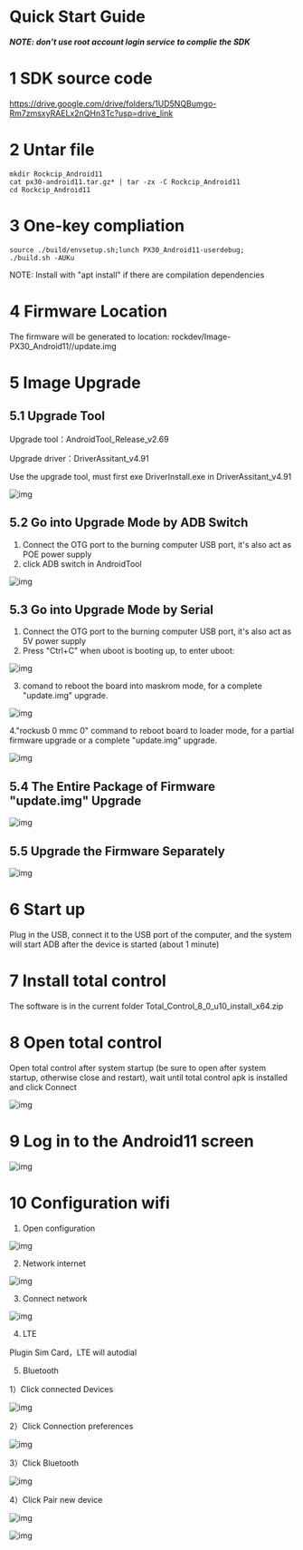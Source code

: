 # Quick Start Guide

***NOTE: don’t use root account login service to complie the SDK***

# 1 SDK source code

https://drive.google.com/drive/folders/1UD5NQBumgo-Rm7zmsxyRAELx2nQHn3Tc?usp=drive_link

# 2 Untar file

```
mkdir Rockcip_Android11 
cat px30-android11.tar.gz* | tar -zx -C Rockcip_Android11 
cd Rockcip_Android11
```

# 3 One-key compliation

```
source ./build/envsetup.sh;lunch PX30_Android11-userdebug; 
./build.sh -AUKu 
```

NOTE: Install with "apt install" if there are compilation dependencies

# 4 Firmware Location

The firmware will be generated to location: rockdev/Image-PX30_Android11//update.img

# 5 Image Upgrade

## 5.1 Upgrade Tool

Upgrade tool：AndroidTool_Release_v2.69

Upgrade driver：DriverAssitant_v4.91

Use the upgrade tool, must first exe DriverInstall.exe in DriverAssitant_v4.91

![img](https://dusunprj.oss-us-west-1.aliyuncs.com/DSGW/QSG/RKTools/DriverInstall-exe.png)


 

## 5.2  Go into Upgrade Mode by ADB Switch

1. Connect the OTG port to the burning computer USB port, it's also act as POE power supply
2. click ADB switch in AndroidTool

![img](https://dusunprj.oss-us-west-1.aliyuncs.com/DSGW/QSG/RKTools/AndroidTool-switch-adb.png)

 

## 5.3 Go into Upgrade Mode by Serial

1. Connect the OTG port to the burning computer USB port, it's also act as 5V power supply
2. Press "Ctrl+C" when uboot is booting up, to enter uboot:

![img](https://dusunprj.oss-us-west-1.aliyuncs.com/DSGW/QSG/RKTools/enter-uboot.png)



3. comand to reboot the board into maskrom mode, for a complete "update.img" upgrade.

![img](https://dusunprj.oss-us-west-1.aliyuncs.com/DSGW/QSG/RKTools/uboot-rbrom.png)

4."rockusb 0 mmc 0" command to reboot board to loader mode, for a partial firmware upgrade or a complete "update.img" upgrade.

![img](https://dusunprj.oss-us-west-1.aliyuncs.com/DSGW/QSG/RKTools/loader.png)

## 5.4 The Entire Package of Firmware "update.img" Upgrade

 

![img](https://dusunprj.oss-us-west-1.aliyuncs.com/DSGW/QSG/RKTools/RKDevTool-update.png)



## 5.5 Upgrade the Firmware Separately

 

![img](https://dusunprj.oss-us-west-1.aliyuncs.com/DSGW/QSG/RKTools/RKDevTool-update-2.png)
 

# 6 Start up

Plug in the USB, connect it to the USB port of the computer, and the system will start ADB after the device is started (about 1 minute)

# 7 Install total control

The software is in the current folder Total_Control_8_0_u10_install_x64.zip

 

# 8 Open total control

Open total control after system startup (be sure to open after system startup, otherwise close and restart), wait until total control apk is installed and click Connect

![img](https://dusunprj.oss-us-west-1.aliyuncs.com/DSGW/QSG/120/8-1.png)

 

 

# 9 Log in to the Android11 screen

![img](https://dusunprj.oss-us-west-1.aliyuncs.com/DSGW/QSG/120/home.jpg)

# 10 Configuration wifi

1. Open configuration

 

![img](https://dusunprj.oss-us-west-1.aliyuncs.com/DSGW/QSG/120/wifi.jpg)

 

2. Network internet

 ![img](https://dusunprj.oss-us-west-1.aliyuncs.com/DSGW/QSG/120/Network.jpg)


3. Connect network

 

![img](https://dusunprj.oss-us-west-1.aliyuncs.com/DSGW/QSG/120/Connect-network.png)

4. LTE

 Plugin Sim Card，LTE will autodial

5. Bluetooth

1）Click connected Devices

![img](https://dusunprj.oss-us-west-1.aliyuncs.com/DSGW/QSG/120/bluetooth-connected.jpg)

2）Click Connection preferences

![img](https://dusunprj.oss-us-west-1.aliyuncs.com/DSGW/QSG/120/bluetooth-preferences.jpg)

3）Click Bluetooth

![img](https://dusunprj.oss-us-west-1.aliyuncs.com/DSGW/QSG/120/bluetooth-config-1.png)



4）Click Pair new device

![img](https://dusunprj.oss-us-west-1.aliyuncs.com/DSGW/QSG/120/bluetooth-config-pair.jpg)

 

![img](https://dusunprj.oss-us-west-1.aliyuncs.com/DSGW/QSG/120/bluetooth-config-pair-1.jpg)
